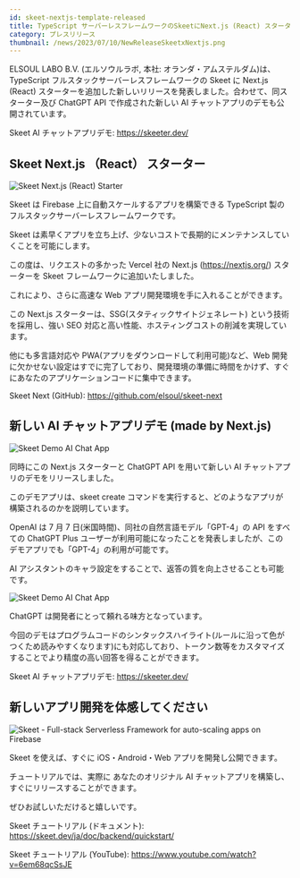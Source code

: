 ```yaml
---
id: skeet-nextjs-template-released
title: TypeScript サーバーレスフレームワークのSkeetにNext.js (React) スターターを追加。新しいAIチャットアプリデモも公開。
category: プレスリリース
thumbnail: /news/2023/07/10/NewReleaseSkeetxNextjs.png
---
```


ELSOUL LABO B.V. (エルソウルラボ, 本社: オランダ・アムステルダム)は、TypeScript フルスタックサーバーレスフレームワークの Skeet に Next.js (React) スターターを追加した新しいリリースを発表しました。合わせて、同スターター及び ChatGPT API で作成された新しい AI チャットアプリのデモも公開されています。

Skeet AI チャットアプリデモ: https://skeeter.dev/

## Skeet Next.js （React） スターター

![Skeet Next.js (React) Starter](/news/2023/07/10/WebAppBoilerplate.png)

Skeet は Firebase 上に自動スケールするアプリを構築できる TypeScript 製のフルスタックサーバーレスフレームワークです。

Skeet は素早くアプリを立ち上げ、少ないコストで長期的にメンテナンスしていくことを可能にします。

この度は、リクエストの多かった Vercel 社の Next.js (https://nextjs.org/) スターターを Skeet フレームワークに追加いたしました。

これにより、さらに高速な Web アプリ開発環境を手に入れることができます。

この Next.js スターターは、SSG(スタティックサイトジェネレート) という技術を採用し、強い SEO 対応と高い性能、ホスティングコストの削減を実現しています。

他にも多言語対応や PWA(アプリをダウンロードして利用可能)など、Web 開発に欠かせない設定はすでに完了しており、開発環境の準備に時間をかけず、すぐにあなたのアプリケーションコードに集中できます。

Skeet Next (GitHub): https://github.com/elsoul/skeet-next

## 新しい AI チャットアプリデモ (made by Next.js)

![Skeet Demo AI Chat App](/news/2023/07/10/CreateChatRoom.png)

同時にこの Next.js スターターと ChatGPT API を用いて新しい AI チャットアプリのデモをリリースしました。

このデモアプリは、skeet create コマンドを実行すると、どのようなアプリが構築されるのかを説明しています。

OpenAI は 7 月 7 日(米国時間)、同社の自然言語モデル「GPT-4」の API をすべての ChatGPT Plus ユーザーが利用可能になったことを発表しましたが、このデモアプリでも「GPT-4」の利用が可能です。

AI アシスタントのキャラ設定をすることで、返答の質を向上させることも可能です。

![Skeet Demo AI Chat App](/news/2023/07/10/ChatWithCodeHighlight.png)

ChatGPT は開発者にとって頼れる味方となっています。

今回のデモはプログラムコードのシンタックスハイライト(ルールに沿って色がつくため読みやすくなります)にも対応しており、トークン数等をカスタマイズすることでより精度の高い回答を得ることができます。

Skeet AI チャットアプリデモ: https://skeeter.dev/

## 新しいアプリ開発を体感してください

![Skeet - Full-stack Serverless Framework for auto-scaling apps on Firebase](/news/2023/06/13/EffortlessServerlessSkeet.png)

Skeet を使えば、すぐに iOS・Android・Web アプリを開発し公開できます。

チュートリアルでは、実際に あなたのオリジナル AI チャットアプリを構築し、すぐにリリースすることができます。

ぜひお試しいただけると嬉しいです。

Skeet チュートリアル (ドキュメント): https://skeet.dev/ja/doc/backend/quickstart/

Skeet チュートリアル (YouTube): https://www.youtube.com/watch?v=6em68qcSsJE
